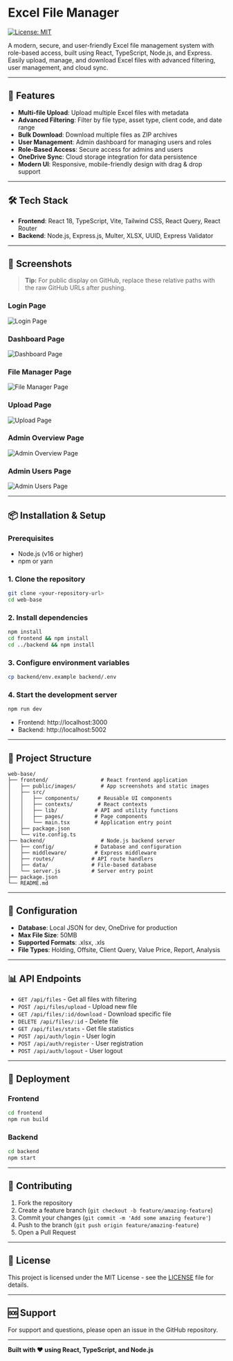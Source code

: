 # Excel File Manager

[![License: MIT](https://img.shields.io/badge/License-MIT-yellow.svg)](LICENSE)

A modern, secure, and user-friendly Excel file management system with role-based access, built using React, TypeScript, Node.js, and Express. Easily upload, manage, and download Excel files with advanced filtering, user management, and cloud sync.

---

## 🚀 Features
- **Multi-file Upload**: Upload multiple Excel files with metadata
- **Advanced Filtering**: Filter by file type, asset type, client code, and date range
- **Bulk Download**: Download multiple files as ZIP archives
- **User Management**: Admin dashboard for managing users and roles
- **Role-Based Access**: Secure access for admins and users
- **OneDrive Sync**: Cloud storage integration for data persistence
- **Modern UI**: Responsive, mobile-friendly design with drag & drop support

---

## 🛠️ Tech Stack
- **Frontend**: React 18, TypeScript, Vite, Tailwind CSS, React Query, React Router
- **Backend**: Node.js, Express.js, Multer, XLSX, UUID, Express Validator

---

## 📸 Screenshots

> **Tip:** For public display on GitHub, replace these relative paths with the raw GitHub URLs after pushing.

### Login Page
![Login Page](frontend/public/images/Screenshot%202025-08-07%20131815.png)

### Dashboard Page
![Dashboard Page](frontend/public/images/Screenshot%202025-08-07%20132100.png)

### File Manager Page
![File Manager Page](frontend/public/images/Screenshot%202025-08-07%20132114.png)

### Upload Page
![Upload Page](frontend/public/images/Screenshot%202025-08-07%20132128.png)

### Admin Overview Page
![Admin Overview Page](frontend/public/images/Screenshot%202025-08-07%20132142.png)

### Admin Users Page
![Admin Users Page](frontend/public/images/Screenshot%202025-08-07%20132153.png)

---

## 📦 Installation & Setup

### Prerequisites
- Node.js (v16 or higher)
- npm or yarn

### 1. Clone the repository
```bash
git clone <your-repository-url>
cd web-base
```

### 2. Install dependencies
```bash
npm install
cd frontend && npm install
cd ../backend && npm install
```

### 3. Configure environment variables
```bash
cp backend/env.example backend/.env
```

### 4. Start the development server
```bash
npm run dev
```
- Frontend: http://localhost:3000
- Backend:  http://localhost:5002

---

## 📁 Project Structure
```
web-base/
├── frontend/                 # React frontend application
│   ├── public/images/        # App screenshots and static images
│   ├── src/
│   │   ├── components/      # Reusable UI components
│   │   ├── contexts/        # React contexts
│   │   ├── lib/            # API and utility functions
│   │   ├── pages/          # Page components
│   │   └── main.tsx        # Application entry point
│   ├── package.json
│   └── vite.config.ts
├── backend/                  # Node.js backend server
│   ├── config/             # Database and configuration
│   ├── middleware/         # Express middleware
│   ├── routes/            # API route handlers
│   ├── data/              # File-based database
│   └── server.js          # Server entry point
├── package.json
└── README.md
```

---

## 🔧 Configuration
- **Database**: Local JSON for dev, OneDrive for production
- **Max File Size**: 50MB
- **Supported Formats**: .xlsx, .xls
- **File Types**: Holding, Offsite, Client Query, Value Price, Report, Analysis

---

## 📊 API Endpoints
- `GET /api/files` - Get all files with filtering
- `POST /api/files/upload` - Upload new file
- `GET /api/files/:id/download` - Download specific file
- `DELETE /api/files/:id` - Delete file
- `GET /api/files/stats` - Get file statistics
- `POST /api/auth/login` - User login
- `POST /api/auth/register` - User registration
- `POST /api/auth/logout` - User logout

---

## 🚀 Deployment

### Frontend
```bash
cd frontend
npm run build
```

### Backend
```bash
cd backend
npm start
```

---

## 🤝 Contributing
1. Fork the repository
2. Create a feature branch (`git checkout -b feature/amazing-feature`)
3. Commit your changes (`git commit -m 'Add some amazing feature'`)
4. Push to the branch (`git push origin feature/amazing-feature`)
5. Open a Pull Request

---

## 📝 License
This project is licensed under the MIT License - see the [LICENSE](LICENSE) file for details.

---

## 🆘 Support
For support and questions, please open an issue in the GitHub repository.

---

**Built with ❤️ using React, TypeScript, and Node.js** 